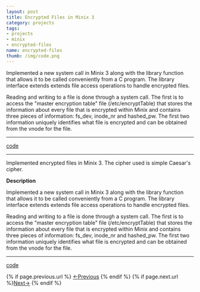 ```yaml
---
layout: post
title: Encrypted Files in Minix 3
category: projects
tags:
- projects
- minix
- encrypted-files
name: encrypted-files
thumb: /img/code.png
---
```


<p>Implemented a new system call in Minix 3 along with the library function that allows it to be called conveniently from a C program. The library interface extends extends file access operations to handle encrypted files.</p>

Reading and writing to a file is done through a system call. The first is to access the "master encryption table" file (/etc/encryptTable) that stores the information about every file that is encrypted within Minix and contains three pieces of information: fs_dev, inode_nr and hashed_pw. The first two information uniquely identifies what file is encrypted and can be obtained from the vnode for the file.<!-- truncate_here -->
- - -

[code][code]

- - -

Implemented encrypted files in Minix 3. The cipher used is simple Caesar's cipher.

**Description**

Implemented a new system call in Minix 3 along with the library function that allows it to be called conveniently from a C program. The library interface extends extends file access operations to handle encrypted files.

Reading and writing to a file is done through a system call. The first is to access the "master encryption table" file (/etc/encryptTable) that stores the information about every file that is encrypted within Minix and contains three pieces of information: fs_dev, inode_nr and hashed_pw. The first two information uniquely identifies what file is encrypted and can be obtained from the vnode for the file.

- - -

[code][code]

<nav class="pagination clear" style="padding-bottom:20px;">
{% if page.previous.url %} <a class="prev-item" href="{{page.previous.url}}" title="Previous Post: {{page.previous.title}}">&larr;Previous</a>   {% endif %}  {% if page.next.url %}<a class="next-item" href="{{page.next.url}}" title="Next Post: {{page.next.title}}">Next&rarr;</a>         {% endif %}
</nav>


[details]: /projects/encrypt-files
[code]: https://github.com/tushar-sharma/encrypted-file-sytem
